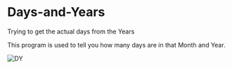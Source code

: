 # Days-and-Years
Trying to get the actual days from the Years 

This program is used to tell you how many days are in that Month and Year. 


![DY](https://user-images.githubusercontent.com/50160339/137658045-46c59bb5-3cfe-424a-8509-695eb546cc77.JPG)
